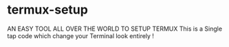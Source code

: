 # termux-setup
AN EASY TOOL ALL OVER THE WORLD TO SETUP TERMUX
This is a Single tap code which change your Terminal look entirely !
